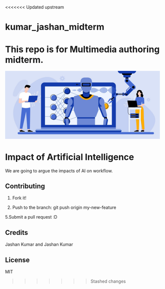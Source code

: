 <<<<<<< Updated upstream
# kumar_jashan_midterm
This repo is for Multimedia authoring midterm.
=======
<img src="images/image_4.jpg">

# Impact of Artificial Intelligence
We are going to argue the impacts of AI on workflow.


## Contributing
1. Fork it!



4. Push to the branch: git push origin my-new-feature

5.Submit a pull request :D

## Credits
Jashan Kumar and Jashan Kumar

## License
MIT
>>>>>>> Stashed changes
